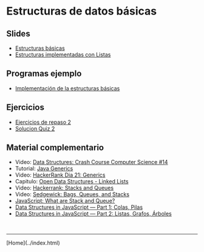 # Estructuras de datos básicas

## Slides

- [Estructuras básicas](../slides/02.1-Estructuras-sem02.pdf)
- [Estructuras implementadas con Listas](../slides/02.2-Estructuras-Listas-sem03.pdf)

<!--
- [Actividad no presencial](lists.html)
-->

## Programas ejemplo

- [Implementación de la estructuras básicas](Estructuras.html)

## Ejercicios

- [Ejercicios de repaso 2](Ejercicios2.pdf)  
- [Solucion Quiz 2](ArregloConLista.java.html)  


## Material complementario

- Video: [Data Structures: Crash Course Computer Science #14](https://www.youtube.com/watch?v=DuDz6B4cqVc)  
- Tutorial: [Java Generics](https://docs.oracle.com/javase/tutorial/java/generics/index.html)  
- Video: [HackerRank Dia 21: Generics](https://www.hackerrank.com/challenges/30-generics/tutorial)  
- Capitulo: [Open Data Structures - Linked Lists](http://opendatastructures.org/ods-python/3_Linked_Lists.html)  
- Video: [Hackerrank: Stacks and Queues](https://www.youtube.com/watch?v=wjI1WNcIntg)  
- Video: [Sedgewick: Bags, Queues, and Stacks](https://www.youtube.com/watch?v=jO17GlXHXGk)  
- [JavaScript: What are Stack and Queue?](https://medium.com/javascript-in-plain-english/javascript-what-are-stack-and-queue-79df7af5a566)  
- [Data Structures in JavaScript — Part 1: Colas, Pilas](https://blog.bitsrc.io/data-structures-in-javascript-part-1-8231c9a4bc8b)  
- [Data Structures in JavaScript — Part 2: Listas, Grafos, Árboles](https://blog.bitsrc.io/data-structures-in-javascript-part-2-d0d09b761df0)  


<BR>
<HR>
[Home](../index.html)
<BR>

